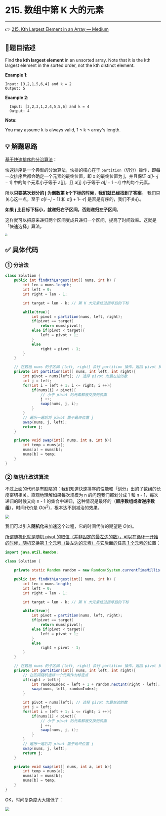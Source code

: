# 215. 数组中第 K 大的元素

---

👉 [215. Kth Largest Element in an Array — Medium](https://leetcode-cn.com/problems/kth-largest-element-in-an-array/)

## 📜题目描述

Find **the kth largest element** in an unsorted array. Note that it is the kth largest element in the sorted order, not the kth distinct element.

**Example 1**:

```
Input: [3,2,1,5,6,4] and k = 2
Output: 5
```

 **Example 2**:

```
  Input: [3,2,3,1,2,4,5,5,6] and k = 4
  Output: 4
```

**Note**:

  You may assume k is always valid, 1 ≤ k ≤ array's length.



## 💡 解题思路

<u>基于快速排序的分治算法</u>：

快速排序是一个典型的分治算法，快排的核心在于 `partition`（切分）操作，即每一次排序后都会确定一个元素的最终位置，即 x 的最终位置为 j，并且保证 $a[l \cdots j - 1]$ 中的每个元素小于等于 a[j]，且 a[j] 小于等于 $a[j + 1 \cdots r]$ 中的每个元素。

所以**只要某次划分的 j 为倒数第 k个下标的时候，我们就已经找到了答案**。 我们只关心这一点，至于 $a[l \cdots j - 1]$ 和 $a[j+1 \cdots r]$ 是否是有序的，我们不关心。

**如果 j 比目标下标小，就递归右子区间，否则递归左子区间**。

这样就可以把原来递归两个区间变成只递归一个区间，提高了时间效率。这就是「快速选择」算法。

<img src="https://gitee.com/veal98/images/raw/master/img/20200921103938.png" style="zoom: 45%;" />



## ✅ 具体代码

### ① 分治法

```java
class Solution {
    public int findKthLargest(int[] nums, int k) {
        int len = nums.length;
        int left = 0;
        int right = len - 1;

        int target = len - k; // 第 K 大元素经过排序后的下标

        while(true){
            int pivot = partition(nums, left, right);
            if(pivot == target)
                return nums[pivot];
            else if(pivot < target){
                left = pivot + 1;
            }
            else
                right = pivot - 1;
        }
    }

    // 在数组 nums 的子区间 [left, right] 执行 partition 操作，返回 pivot 排序以后应该在的位置
    private int partition(int[] nums, int left, int right){
        int pivot = nums[left]; // 选择 pivot 为最左边的数
        int j = left;
        for(int i = left + 1; i <= right; i ++){
            if(nums[i] < pivot){
                // 小于 pivot 的元素都被交换到前面
                j ++;
                swap(nums, j, i);
            }
        }
        // 遍历一遍后将 pivot 置于最终位置 j
        swap(nums, j, left);
        return j;
    }

    private void swap(int[] nums, int a, int b){
        int temp = nums[a];
        nums[a] = nums[b];
        nums[b] = temp;
    }
}
```

### ② 随机化改进算法

不过上面的代码是有缺陷的：我们知道快速排序的性能和「划分」出的子数组的长度密切相关。直观地理解如果每次规模为 n 的问题我们都划分成 1 和 n - 1，每次递归的时候又向 n - 1 的集合中递归，这种情况是最坏的（**顺序数组或者逆序数组**），时间代价是 $O(n ^ 2)$，根本达不到减治的效果。

<img src="https://gitee.com/veal98/images/raw/master/img/20200921110958.png" style="zoom: 80%;" />

我们可以引入**随机化**来加速这个过程，它的时间代价的期望是 $O(n)$。

<u>所谓随机化就是随机 pivot 的取值（并非固定的最左边的数），可以在循环一开始的时候，随机交换第 1 个元素（最左边的元素）与它后面的任意 1 个元素的位置</u>：

```java
import java.util.Random;

class Solution {

    private static Random random = new Random(System.currentTimeMillis());

    public int findKthLargest(int[] nums, int k) {
        int len = nums.length;
        int left = 0;
        int right = len - 1;

        int target = len - k; // 第 K 大元素经过排序后的下标

        while(true){
            int pivot = partition(nums, left, right);
            if(pivot == target)
                return nums[pivot];
            else if(pivot < target){
                left = pivot + 1;
            }
            else
                right = pivot - 1;
        }
    }

    // 在数组 nums 的子区间 [left, right] 执行 partition 操作，返回 pivot 排序以后应该在的位置
    private int partition(int[] nums, int left, int right){
        // 在区间随机选择一个元素作为标定点
        if(right > left){
            int randomIndex = left + 1 + random.nextInt(right - left);
            swap(nums, left, randomIndex);
        }

        int pivot = nums[left]; // 选择 pivot 为最左边的数
        int j = left;
        for(int i = left + 1; i <= right; i ++){
            if(nums[i] < pivot){
                // 小于 pivot 的元素都被交换到前面
                j ++;
                swap(nums, j, i);
            }
        }
        // 遍历一遍后将 pivot 置于最终位置 j
        swap(nums, j, left);
        return j;
    }

    private void swap(int[] nums, int a, int b){
        int temp = nums[a];
        nums[a] = nums[b];
        nums[b] = temp;
    }
}
```

OK，时间复杂度大大降低了：

<img src="https://gitee.com/veal98/images/raw/master/img/20200921111033.png" style="zoom:80%;" />